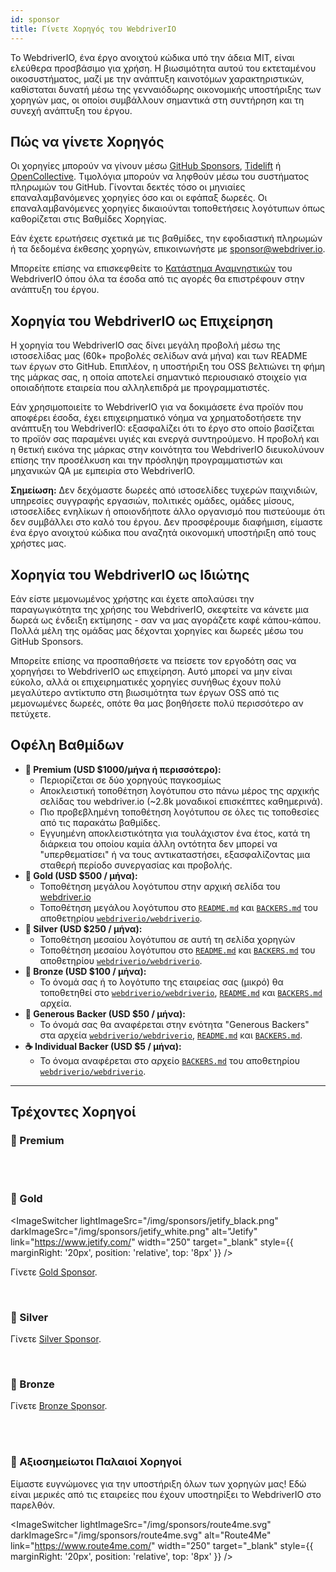 ```yaml
---
id: sponsor
title: Γίνετε Χορηγός του WebdriverIO
---
```


Το WebdriverIO, ένα έργο ανοιχτού κώδικα υπό την άδεια MIT, είναι ελεύθερα προσβάσιμο για χρήση. Η βιωσιμότητα αυτού του εκτεταμένου οικοσυστήματος, μαζί με την ανάπτυξη καινοτόμων χαρακτηριστικών, καθίσταται δυνατή μέσω της γενναιόδωρης οικονομικής υποστήριξης των χορηγών μας, οι οποίοι συμβάλλουν σημαντικά στη συντήρηση και τη συνεχή ανάπτυξη του έργου.

## Πώς να γίνετε Χορηγός​
Οι χορηγίες μπορούν να γίνουν μέσω [GitHub Sponsors](https://github.com/sponsors/webdriverio), [Tidelift](enterprise) ή [OpenCollective](https://opencollective.com/webdriverio). Τιμολόγια μπορούν να ληφθούν μέσω του συστήματος πληρωμών του GitHub. Γίνονται δεκτές τόσο οι μηνιαίες επαναλαμβανόμενες χορηγίες όσο και οι εφάπαξ δωρεές. Οι επαναλαμβανόμενες χορηγίες δικαιούνται τοποθετήσεις λογότυπων όπως καθορίζεται στις Βαθμίδες Χορηγίας.

Εάν έχετε ερωτήσεις σχετικά με τις βαθμίδες, την εφοδιαστική πληρωμών ή τα δεδομένα έκθεσης χορηγών, επικοινωνήστε με [sponsor@webdriver.io](mailto:sponsor@webdriver.io).

Μπορείτε επίσης να επισκεφθείτε το [Κατάστημα Αναμνηστικών](https://shop.webdriver.io/) του WebdriverIO όπου όλα τα έσοδα από τις αγορές θα επιστρέφουν στην ανάπτυξη του έργου.

## Χορηγία του WebdriverIO ως Επιχείρηση​
Η χορηγία του WebdriverIO σας δίνει μεγάλη προβολή μέσω της ιστοσελίδας μας (60k+ προβολές σελίδων ανά μήνα) και των README των έργων στο GitHub. Επιπλέον, η υποστήριξη του OSS βελτιώνει τη φήμη της μάρκας σας, η οποία αποτελεί σημαντικό περιουσιακό στοιχείο για οποιαδήποτε εταιρεία που αλληλεπιδρά με προγραμματιστές.

Εάν χρησιμοποιείτε το WebdriverIO για να δοκιμάσετε ένα προϊόν που αποφέρει έσοδα, έχει επιχειρηματικό νόημα να χρηματοδοτήσετε την ανάπτυξη του WebdriverIO: εξασφαλίζει ότι το έργο στο οποίο βασίζεται το προϊόν σας παραμένει υγιές και ενεργά συντηρούμενο. Η προβολή και η θετική εικόνα της μάρκας στην κοινότητα του WebdriverIO διευκολύνουν επίσης την προσέλκυση και την πρόσληψη προγραμματιστών και μηχανικών QA με εμπειρία στο WebdriverIO.

__Σημείωση:__ Δεν δεχόμαστε δωρεές από ιστοσελίδες τυχερών παιχνιδιών, υπηρεσίες συγγραφής εργασιών, πολιτικές ομάδες, ομάδες μίσους, ιστοσελίδες ενηλίκων ή οποιονδήποτε άλλο οργανισμό που πιστεύουμε ότι δεν συμβάλλει στο καλό του έργου. Δεν προσφέρουμε διαφήμιση, είμαστε ένα έργο ανοιχτού κώδικα που αναζητά οικονομική υποστήριξη από τους χρήστες μας.

## Χορηγία του WebdriverIO ως Ιδιώτης​
Εάν είστε μεμονωμένος χρήστης και έχετε απολαύσει την παραγωγικότητα της χρήσης του WebdriverIO, σκεφτείτε να κάνετε μια δωρεά ως ένδειξη εκτίμησης - σαν να μας αγοράζετε καφέ κάπου-κάπου. Πολλά μέλη της ομάδας μας δέχονται χορηγίες και δωρεές μέσω του GitHub Sponsors.

Μπορείτε επίσης να προσπαθήσετε να πείσετε τον εργοδότη σας να χορηγήσει το WebdriverIO ως επιχείρηση. Αυτό μπορεί να μην είναι εύκολο, αλλά οι επιχειρηματικές χορηγίες συνήθως έχουν πολύ μεγαλύτερο αντίκτυπο στη βιωσιμότητα των έργων OSS από τις μεμονωμένες δωρεές, οπότε θα μας βοηθήσετε πολύ περισσότερο αν πετύχετε.

## Οφέλη Βαθμίδων​

- __💎 Premium (USD $1000/μήνα ή περισσότερο):__
  - Περιορίζεται σε δύο χορηγούς παγκοσμίως
  - Αποκλειστική τοποθέτηση λογότυπου στο πάνω μέρος της αρχικής σελίδας του webdriver.io (~2.8k μοναδικοί επισκέπτες καθημερινά).
  - Πιο προβεβλημένη τοποθέτηση λογότυπου σε όλες τις τοποθεσίες από τις παρακάτω βαθμίδες.
  - Εγγυημένη αποκλειστικότητα για τουλάχιστον ένα έτος, κατά τη διάρκεια του οποίου καμία άλλη οντότητα δεν μπορεί να "υπερθεματίσει" ή να τους αντικαταστήσει, εξασφαλίζοντας μια σταθερή περίοδο συνεργασίας και προβολής.
- __🥇 Gold (USD $500 / μήνα):__
  - Τοποθέτηση μεγάλου λογότυπου στην αρχική σελίδα του [webdriver.io](https://webdriver.io/)
  - Τοποθέτηση μεγάλου λογότυπου στο [`README.md`](https://github.com/webdriverio/webdriverio/blob/main/README.md) και [`BACKERS.md`](https://github.com/webdriverio/webdriverio/blob/main/BACKERS.md) του αποθετηρίου [`webdriverio/webdriverio`](https://github.com/webdriverio/webdriverio).
- __🥈 Silver (USD $250 / μήνα):__
  - Τοποθέτηση μεσαίου λογότυπου σε αυτή τη σελίδα χορηγών
  - Τοποθέτηση μεσαίου λογότυπου στο [`README.md`](https://github.com/webdriverio/webdriverio/blob/main/README.md) και [`BACKERS.md`](https://github.com/webdriverio/webdriverio/blob/main/BACKERS.md) του αποθετηρίου [`webdriverio/webdriverio`](https://github.com/webdriverio/webdriverio).
- __🥉 Bronze (USD $100 / μήνα):__
  - Το όνομά σας ή το λογότυπο της εταιρείας σας (μικρό) θα τοποθετηθεί στο [`webdriverio/webdriverio`](https://github.com/webdriverio/webdriverio), [`README.md`](https://github.com/webdriverio/webdriverio/blob/main/README.md) και [`BACKERS.md`](https://github.com/webdriverio/webdriverio/blob/main/BACKERS.md) αρχεία.
- __🍺 Generous Backer (USD $50 / μήνα):__
  - Το όνομά σας θα αναφέρεται στην ενότητα "Generous Backers" στα αρχεία [`webdriverio/webdriverio`](https://github.com/webdriverio/webdriverio), [`README.md`](https://github.com/webdriverio/webdriverio/blob/main/README.md) και [`BACKERS.md`](https://github.com/webdriverio/webdriverio/blob/main/BACKERS.md).
- __☕️ Individual Backer (USD $5 / μήνα):__
  - Το όνομα αναφέρεται στο αρχείο [`BACKERS.md`](https://github.com/webdriverio/webdriverio/blob/main/BACKERS.md) του αποθετηρίου [`webdriverio/webdriverio`](https://github.com/webdriverio/webdriverio).

---

## Τρέχοντες Χορηγοί

### 💎 Premium

<ImageSwitcher
    lightImageSrc="/img/sponsors/browserstack_black.svg"
    darkImageSrc="/img/sponsors/browserstack_white.svg"
    alt="BrowserStack"
    target="_blank"
    link="https://www.browserstack.com/automation-webdriverio"
/>

<br />
<br />

### 🥇 Gold

<ImageSwitcher
    lightImageSrc="/img/sponsors/jetify_black.png"
    darkImageSrc="/img/sponsors/jetify_white.png"
    alt="Jetify"
    link="https://www.jetify.com/"
    width="250"
    target="_blank"
    style={{ marginRight: '20px', position: 'relative', top: '8px' }}
/>

<ImageSwitcher
    lightImageSrc="/img/sponsors/lambdatest_black.svg"
    darkImageSrc="/img/sponsors/lambdatest_white.svg"
    alt="Lambdatest"
    target="_blank"
    link="https://www.lambdatest.com/"
    width="250"
/>

Γίνετε [Gold Sponsor](https://opencollective.com/webdriverio/contribute/gold-sponsor-26921/checkout?interval=month&amount=500&contributeAs=me).

<br />

### 🥈 Silver

<ImageSwitcher
    lightImageSrc="/img/sponsors/testingbot.svg"
    darkImageSrc="/img/sponsors/testingbot.svg"
    alt="TestingBot"
    link="https://testingbot.com/"
    width="150"
    target="_blank"
/>

Γίνετε [Silver Sponsor](https://opencollective.com/webdriverio/contribute/silver-sponsor-69223/checkout?interval=month&amount=250&contributeAs=me).

<br />

### 🥉 Bronze

<ImageSwitcher
    lightImageSrc="/img/sponsors/eslint_black.svg"
    darkImageSrc="/img/sponsors/eslint_white.svg"
    alt="Eslint"
    target="_blank"
    link="https://eslint.org/"
    width="150"
/>

<ImageSwitcher
    lightImageSrc="/img/sponsors/gridlastic.png"
    darkImageSrc="/img/sponsors/gridlastic.png"
    alt="Gridlastic"
    target="_blank"
    link="https://www.gridlastic.com/webdriverio.html"
    width="150"
/>

Γίνετε [Bronze Sponsor](https://opencollective.com/webdriverio/contribute/bronze-sponsor-69224/checkout?interval=month&amount=100&contributeAs=me).

<br />
<br />

### 🙇 Αξιοσημείωτοι Παλαιοί Χορηγοί

Είμαστε ευγνώμονες για την υποστήριξη όλων των χορηγών μας! Εδώ είναι μερικές από τις εταιρείες που έχουν υποστηρίξει το WebdriverIO στο παρελθόν.

<ImageSwitcher
    lightImageSrc="/img/sponsors/saucelabs_black.svg"
    darkImageSrc="/img/sponsors/saucelabs_white.svg"
    alt="Sauce Labs"
    link="https://saucelabs.com/"
    width="150"
    target="_blank"
/>

<ImageSwitcher
    lightImageSrc="/img/sponsors/route4me.svg"
    darkImageSrc="/img/sponsors/route4me.svg"
    alt="Route4Me"
    link="https://www.route4me.com/"
    width="250"
    target="_blank"
    style={{ marginRight: '20px', position: 'relative', top: '8px' }}
/>